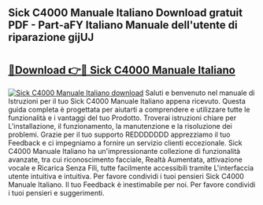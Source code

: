 ## Sick C4000 Manuale Italiano Download gratuit PDF - Part-aFY Italiano Manuale dell'utente di riparazione gijUJ

# <h2><a href="http://dfax20.blite.top/?on=Sick+C4000+Manuale+Italiano">🔗Download 👉🔴 Sick C4000 Manuale Italiano</a></h2>

[![Sick C4000 Manuale Italiano download](https://i.imgur.com/lujVjoI.png)](http://dfax20.blite.top/?on=Sick+C4000+Manuale+Italiano)
Saluti e benvenuto nel manuale di Istruzioni per il tuo Sick C4000 Manuale Italiano appena ricevuto. Questa guida completa è progettata per aiutarti a comprendere e utilizzare tutte le funzionalità e i vantaggi del tuo Prodotto. Troverai istruzioni chiare per L'installazione, il funzionamento, la manutenzione e la risoluzione dei problemi. Grazie per il tuo supporto REDDDDDDD apprezziamo il tuo Feedback e ci impegniamo a fornire un servizio clienti eccezionale. Sick C4000 Manuale Italiano ha un'impressionante collezione di funzionalità avanzate, tra cui riconoscimento facciale, Realtà Aumentata, attivazione vocale e Ricarica Senza Fili, tutte facilmente accessibili tramite L'interfaccia utente intuitiva e intuitiva. Per favore condividi i tuoi pensieri Sick C4000 Manuale Italiano. Il tuo Feedback è inestimabile per noi. Per favore condividi i tuoi pensieri e suggerimenti.
